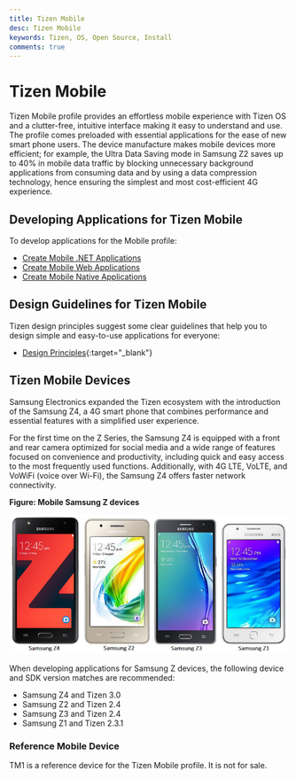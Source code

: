 ```yaml
---
title: Tizen Mobile
desc: Tizen Mobile
keywords: Tizen, OS, Open Source, Install 
comments: true
---
```


# Tizen Mobile

Tizen Mobile profile provides an effortless mobile experience with Tizen OS and a clutter-free, intuitive interface making it easy to understand and use. The profile comes preloaded with essential applications for the ease of new smart phone users. The device manufacture makes mobile devices more efficient; for example, the Ultra Data Saving mode in Samsung Z2 saves up to 40% in mobile data traffic by blocking unnecessary background applications from consuming data and by using a data compression technology, hence ensuring the simplest and most cost-efficient 4G experience.


## Developing Applications for Tizen Mobile

To develop applications for the Mobile profile:

- [Create Mobile .NET Applications](../../../application/dotnet/get-started/mobile/first-app.md)
- [Create Mobile Web Applications](../../../application/web/get-started/mobile/first-app.md)
- [Create Mobile Native Applications](../../../application/native/get-started/mobile/first-app.md)


## Design Guidelines for Tizen Mobile

Tizen design principles suggest some clear guidelines that help you to design simple and easy-to-use applications for everyone:
- [Design Principles](https://developer.tizen.org/design/mobile/design-principles){:target="_blank"}


## Tizen Mobile Devices

Samsung Electronics expanded the Tizen ecosystem with the introduction of the Samsung Z4, a 4G smart phone that combines performance and essential features with a simplified user experience.

For the first time on the Z Series, the Samsung Z4 is equipped with a front and rear camera optimized for social media and a wide range of features focused on convenience and productivity, including quick and easy access to the most frequently used functions. Additionally, with 4G LTE, VoLTE, and VoWiFi (voice over Wi-Fi), the Samsung Z4 offers faster network connectivity.

**Figure: Mobile Samsung Z devices**

![Mobile Samsung Z devices](media/samsung-z.png)

When developing applications for Samsung Z devices, the following device and SDK version matches are recommended:

- Samsung Z4 and Tizen 3.0
- Samsung Z2 and Tizen 2.4
- Samsung Z3 and Tizen 2.4
- Samsung Z1 and Tizen 2.3.1

###  Reference Mobile Device

TM1 is a reference device for the Tizen Mobile profile. It is not for sale.
